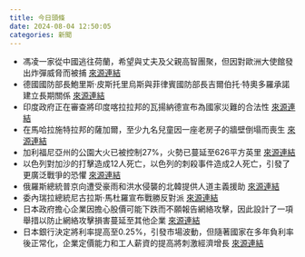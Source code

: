 ```yaml
---
title: 今日頭條
date: 2024-08-04 12:50:05
categories: 新聞            
---
```

- 馮凌一家從中國逃往荷蘭，希望與丈夫及父親高智團聚，但因對歐洲大使館發出炸彈威脅而被捕 [來源連結](https://www.npr.org/2024/08/03/g-s1-14361/china-communist-party-con-netherlands)
- 德國國防部長鮑里斯·皮斯托里烏斯與菲律賓國防部長吉爾伯托·特奧多羅承諾建立長期關係 [來源連結](https://www.japantimes.co.jp/news/2024/08/04/asia-pacific/politics/philippines-germany-defense-cooperation/)
- 印度政府正在審查將印度喀拉拉邦的瓦揚納德宣布為國家災難的合法性 [來源連結](https://www.thehindu.com/news/national/kerala/centre-says-examining-legality-of-keralas-demand-to-declare-wayanad-a-national-disaster/article68484311.ece)
- 在馬哈拉施特拉邦的薩加爾，至少九名兒童因一座老房子的牆壁倒塌而喪生 [來源連結](https://www.thehindu.com/news/national/madhya-pradesh/several-killed-in-wall-collapse-in-madhya-pradeshs-sagar/article68484325.ece)
- 加利福尼亞州的公園大火已被控制27%，火勢已蔓延至626平方英里 [來源連結](https://www.npr.org/2024/08/04/g-s1-15279/firefighters-continue-battling-massive-wildfire-in-california)
- 以色列對加沙的打擊造成12人死亡，以色列的刺殺事件造成2人死亡，引發了更廣泛戰爭的恐懼 [來源連結](https://www.npr.org/2024/08/04/g-s1-15285/strikes-on-gaza-kill-12-and-stabbing-in-israel-kills-2)
- 俄羅斯總統普京向遭受豪雨和洪水侵襲的北韓提供人道主義援助 [來源連結](https://www.japantimes.co.jp/news/2024/08/04/asia-pacific/north-korea-russia-floods-aid/)
- 委內瑞拉總統尼古拉斯·馬杜羅宣布戰勝反對派 [來源連結](https://www.japantimes.co.jp/news/2024/08/04/world/politics/venezuela-opposition-machado-maduro/)
- 日本政府擔心企業因擔心股價可能下跌而不願報告網絡攻擊，因此設計了一項舉措以防止網絡攻擊損害蔓延至其他企業 [來源連結](https://www.japantimes.co.jp/news/2024/08/04/japan/japan-cybersecurity-reporting/)
- 日本銀行決定將利率提高至0.25%，引發市場波動，但隨著國家在多年負利率後正常化，企業定價能力和工人薪資的提高將刺激經濟增長 [來源連結](https://www.japantimes.co.jp/business/2024/08/04/markets/japan-stocks-investors-long-term/)



